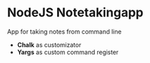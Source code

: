 # NodeJS Notetakingapp

App for taking notes from command line

* **Chalk** as customizator
* **Yargs** as custom command register
